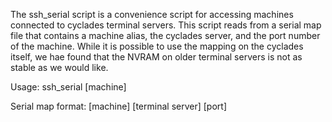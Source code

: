 The ssh_serial script is a convenience script for accessing machines connected
to cyclades terminal servers. This script reads from a serial map file that
contains a machine alias, the cyclades server, and the port number of the
machine. While it is possible to use the mapping on the cyclades itself,
we hae found that the NVRAM on older terminal servers is not as stable as we
would like.

Usage: ssh_serial [machine]

Serial map format: [machine] [terminal server] [port] 

